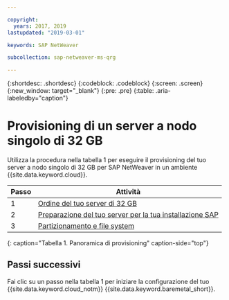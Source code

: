 ```yaml
---

copyright:
  years: 2017, 2019
lastupdated: "2019-03-01"

keywords: SAP NetWeaver

subcollection: sap-netweaver-ms-qrg

---
```


{:shortdesc: .shortdesc}
{:codeblock: .codeblock}
{:screen: .screen}
{:new_window: target="_blank"}
{:pre: .pre}
{:table: .aria-labeledby="caption"}

# Provisioning di un server a nodo singolo di 32 GB

Utilizza la procedura nella tabella 1 per eseguire il provisioning del tuo server a nodo singolo di 32 GB per SAP NetWeaver in un ambiente {{site.data.keyword.cloud}}.

| Passo | Attività |
| --- | --- |
| 1 | [Ordine del tuo server di 32 GB](/docs/infrastructure/sap-netweaver-ms-qrg?topic=sap-netweaver-ms-qrg-install_32GB) |
| 2 | [Preparazione del tuo server per la tua installazione SAP](/docs/infrastructure/sap-netweaver-ms-qrg?topic=sap-netweaver-ms-qrg-2-preparing-your-server-for-your-sap-installation-32-gb-) |
| 3 | [Partizionamento e file system](/docs/infrastructure/sap-netweaver-ms-qrg?topic=sap-netweaver-ms-qrg-partition_32GB) |
{: caption="Tabella 1. Panoramica di provisioning" caption-side="top"}

## Passi successivi

Fai clic su un passo nella tabella 1 per iniziare la configurazione del tuo {{site.data.keyword.cloud_notm}} {{site.data.keyword.baremetal_short}}.
